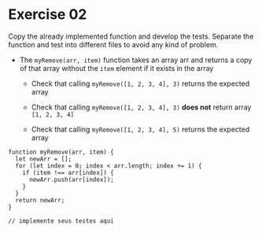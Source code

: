 # Exercise 02

Copy the already implemented function and develop the tests. Separate the function and test into different files to avoid any kind of problem.

- The `myRemove(arr, item)` function takes an array arr and returns a copy of that array without the `item` element if it exists in the array

  - Check that calling `myRemove([1, 2, 3, 4], 3)` returns the expected array

  - Check that calling `myRemove([1, 2, 3, 4], 3)` **does not** return array `[1, 2, 3, 4]`

  - Check that calling `myRemove([1, 2, 3, 4], 5)` returns the expected array

```
function myRemove(arr, item) {
  let newArr = [];
  for (let index = 0; index < arr.length; index += 1) {
    if (item !== arr[index]) {
      newArr.push(arr[index]);
    }
  }
  return newArr;
}

// implemente seus testes aqui
```
